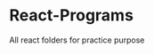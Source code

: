 # React-Programs

All react folders for practice purpose

<!-- Steps to create React app using vite

1.  npm create vite@latest
2.  enter project-name , framework name , type of javascript
3.  cd project-name
4.  npm install
5.  npm run dev-->
